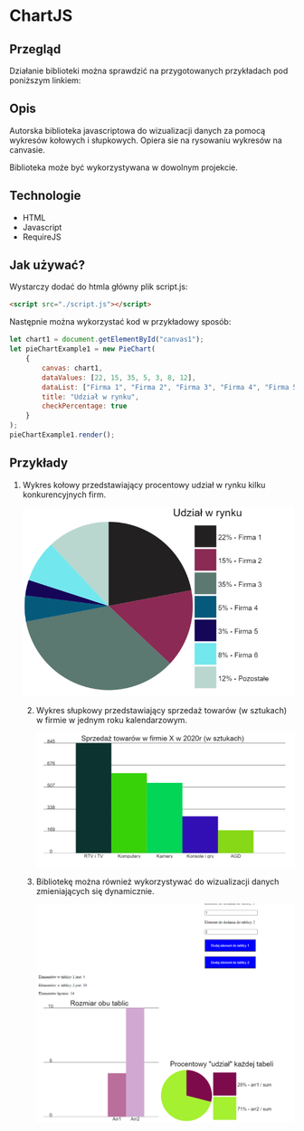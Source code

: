 # ChartJS



## Przegląd

Działanie biblioteki można sprawdzić na przygotowanych przykładach pod poniższym linkiem:





## Opis

Autorska biblioteka javascriptowa do wizualizacji danych za pomocą wykresów kołowych i słupkowych. Opiera sie na rysowaniu wykresów na canvasie.

Biblioteka może być wykorzystywana w dowolnym projekcie.



## Technologie

* HTML
* Javascript
* RequireJS



## Jak używać?

Wystarczy dodać do htmla główny plik script.js:

```html
<script src="./script.js"></script>
```

Następnie można wykorzystać kod w przykładowy sposób:

```javascript
let chart1 = document.getElementById("canvas1");
let pieChartExample1 = new PieChart(
    {
        canvas: chart1,
        dataValues: [22, 15, 35, 5, 3, 8, 12],
        dataList: ["Firma 1", "Firma 2", "Firma 3", "Firma 4", "Firma 5", "Firma 6", "Pozostałe"],
        title: "Udział w rynku",
        checkPercentage: true
    }
);
pieChartExample1.render();
```



## Przykłady

1. Wykres kołowy przedstawiający procentowy udział w rynku kilku konkurencyjnych firm.

   ![image-20220207125631202](screens\image-20220207125631202.png)

   

   2. Wykres słupkowy przedstawiający sprzedaż towarów (w sztukach) w firmie w jednym roku kalendarzowym.

      ![image-20220207125831763](screens\image-20220207125831763.png)

   3. Bibliotekę można również wykorzystywać do wizualizacji danych zmieniających się dynamicznie.

      ![image-20220207130148548](screens\image-20220207130148548.png)